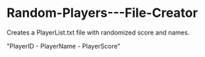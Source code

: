 # Random-Players---File-Creator
Creates a PlayerList.txt file with randomized score and names.

"PlayerID - PlayerName - PlayerScore"
